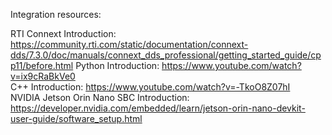 Integration resources:

RTI Connext Introduction: https://community.rti.com/static/documentation/connext-dds/7.3.0/doc/manuals/connext_dds_professional/getting_started_guide/cpp11/before.html
Python Introduction: https://www.youtube.com/watch?v=ix9cRaBkVe0 \
C++ Introduction: https://www.youtube.com/watch?v=-TkoO8Z07hI    \
NVIDIA Jetson Orin Nano SBC Introduction: https://developer.nvidia.com/embedded/learn/jetson-orin-nano-devkit-user-guide/software_setup.html
